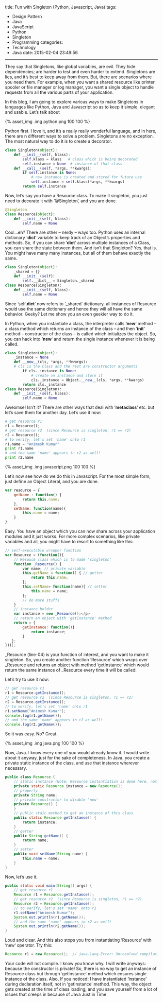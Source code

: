title: Fun with Singleton (Python, Javascript, Java)
tags:
  - Design Pattern
  - Java
  - JavaScript
  - Python
  - Singleton
  - Programming
categories:
  - Technology
  - Java
date: 2015-02-04 23:49:56
---

They say that Singletons, like global variables, are evil. They hide dependencies; are harder to test and even harder to extend. Singletons are lies, and it’s best to keep away from them. But, there are scenarios where you need them. For example, when you want a shared resource like printer spooler or file manager or log manager, you want a single object to handle requests from all the various parts of your application.

In this blog, I am going to explore various ways to make Singletons in languages like Python, Java and Javascript so as to keep it simple, elegant and usable. Let’s talk about


{% asset_img .img python.png 100 100 %}

Python first. I love it, and it’s a really really wonderful language, and in here, there are n different ways to solve a problem. Singletons are no exception. The most natural way to do it is to create a decorator.

```python
class Singleton(object):
    def __init__(self, klass):
        self.klass = klass   # class which is being decorated
        self.instance = None  # instance of that class
    def __call__(self, *args, **kwargs):
        if self.instance is None:
            # new instance is created and stored for future use
            self.instance = self.klass(*args, **kwargs)
        return self.instance
```
Now, let’s say you have a Resource class. To make it singleton, you just need to decorate it with ‘@Singleton‘, and you are done.

```python
@Singleton
class Resource(object):
    def __init__(self, klass):
        self.name = None
```

Cool…eh? There are other – nerdy – ways too. Python uses an internal dictionary ‘__dict__’ variable to keep track of an Object’s properties and methods. So, if you can share ‘__dict__‘ across multiple instances of a Class, you can share the state between them. And isn’t that Singleton? Yes, that is. You might have many many instances, but all of them behave exactly the same.

```python
class Singleton(object):
    _shared = {}
    def __init__(self):
        self.__dict__ = Singleton._shared
class Resource(Singleton):
    def __init__(self, klass):
        self.name = None
```

Since ‘self.__dict__‘ now refers to ‘_shared‘ dictionary, all instances of Resource would use the same dictionary and hence they will all have the same behavior. Geeky? Let me show you an even geekier way to do it.

In Python, when you instantiate a class, the interpreter calls ‘__new__‘ method – a class method which returns an instance of the class – and then ‘__init__‘ method – constructor of the class – is called which initializes the object. So, you can hack into ‘__new__‘ and return the single instance whenever it is being called.

```python
class Singleton(object):
    _instance = None
    def __new__(cls, *args, **kwargs):
    # cls is the Class and the rest are constructor arguments
        if cls._instance is None:
            # create an instance and store it
            cls._instance = Object.__new__(cls, *args, **kwargs)
        return cls._instance
class Resource(Singleton):
    def __init__(self, klass):
        self.name = None
```

Aweomse! Isn’t it? There are other ways that deal with ‘__metaclass__‘ etc. but let’s save them for another day. Let’s use it now:

```python
# get resource r1
r1 = Resource();
# get resource r2  (since Resource is singleton, r1 == r2)
r2 = Resource();
# to verify, let's set 'name' onto r1
r1.name = "Animesh Kumar"
print r1.name
# and the same 'name' appears in r2 as well!
print r2.name
```

{% asset_img .img javascript.png 100 100 %}

Let’s now see how do we do this in Javascript. For the most simple form, just define an Object Literal, and you are done.

```javascript
var resource = {
    getName : function() {
        return this.name;
    },
    setName: function(name){
        this.name = name;
    }
}
```

Easy. You have an object which you can now share across your application modules and it just works. For more complex scenarios, like private variables and all, you might have to resort to something like this:

```javascript
// self-executable wrapper function
var Resource = (function(){
    // Resouce class which is to made 'singleton'
    function _Resource() {
        var name; // private variable
        this.getName = function() { // getter
            return this.name;
        };
        this.setName= function(name){ // setter
            this.name = name;
        };
        // do more stuffs
    }
    // instance holder
    var instance = new _Resource();</p>
    // return an object with 'getInstance' method
    return = {
        getInstance: function(){
            return instance;
        }
   };
})();
```

_Resource (line-04) is your function of interest, and you want to make it singleton. So, you create another function ‘Resource‘ which wraps over _Resource and returns an object with method ‘getInstance‘ which would return the same instance of _Resource every time it will be called.

Let’s try to use it now:

```javascript
// get resource r1
r1 = Resource.getInstance();
// get resource r2  (since Resource is singleton, r1 == r2)
r2 = Resource.getInstance();
// to verify, let's set 'name' onto r1
r1.setName("Animesh Kumar");
console.log(r1.getName());
// and the same 'name' appears in r2 as well!
console.log(r2.getName());
```

So it was easy. No? Great.

{% asset_img .img java.png 100 100 %}


Now, Java. I know every one of you would already know it. I would write about it anyway, just for the sake of completeness. In Java, you create a private static instance of the class, and use that instance wherever necessary.

```java
public class Resource {
    // static instance (Note: Resource instantiation is done here, not in getInstance)
    private static Resource instance = new Resource();
    // property
    private String name;
    // private constructor to disable 'new'
    private Resource() {
    }
    // public staic method to get an instance of this class
    public static Resource getInstance() {
        return instance;
    }
    // getter
    public String getName() {
        return name;
    }
    // setter
    public void setName(String name) {
        this.name = name;
    }
}
```
Now, let’s use it.

```java
public static void main(String[] args) {
    // get resource r1
    Resource r1 = Resource.getInstance();
    // get resource r2  (since Resource is singleton, r1 == r2)
    Resource r2 = Resource.getInstance();
    // to verify, let's set 'name' onto r1
    r1.setName("Animesh Kumar");
    System.out.println(r1.getName());
    // and the same 'name' appears in r2 as well!
    System.out.println(r2.getName());
}
```
Loud and clear. And this also stops you from instantiating ‘Resource‘ with ‘new‘ operator. Try this:

```java
Resource r1 = new Resource();  // java.lang.Error: Unresolved compilation problem:
```

Your code will not compile. I know you know why. I will write anyways: because the constructor is private! So, there is no way to get an instance of Resource class but through ‘getInstance’ method which ensures single instance of the class. Also, If you noticed: I have instantiated ‘instance’ during declaration itself, not in ‘getInstance’ method. This way, the object gets created at the time of class loading, and you save yourself from a lot of issues that creeps in because of Java Just in Time.
